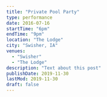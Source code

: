 ```yaml
---
title: "Private Pool Party"
type: performance
date: 2016-07-16
startTime: "6pm"
endTime: "9pm"
location: "The Lodge"
city: "Swisher, IA"
venues:
  - "Swisher"
  - "The Lodge"
description: "Text about this post"
publishDate: 2019-11-30
lastMod: 2019-11-30
draft: false
---
```

